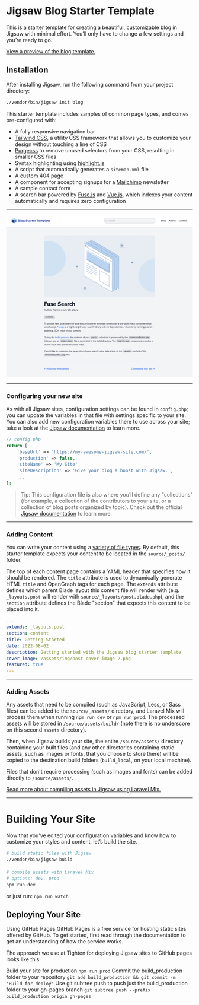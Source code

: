 # Jigsaw Blog Starter Template

This is a starter template for creating a beautiful, customizable blog in Jigsaw with minimal effort. You’ll only have to change a few settings and you’re ready to go.

[View a preview of the blog template.](http://jigsaw-blog-template.tighten.co/)

## Installation

After installing Jigsaw, run the following command from your project directory:

```bash
./vendor/bin/jigsaw init blog
```

This starter template includes samples of common page types, and comes pre-configured with:

- A fully responsive navigation bar
- [Tailwind CSS](https://tailwindcss.com/), a utility CSS framework that allows you to customize your design without touching a line of CSS
- [Purgecss](https://www.purgecss.com/) to remove unused selectors from your CSS, resulting in smaller CSS files
- Syntax highlighting using [highlight.js](https://highlightjs.org/)
- A script that automatically generates a `sitemap.xml` file
- A custom 404 page
- A component for accepting signups for a [Mailchimp](https://mailchimp.com/) newsletter
- A sample contact form
- A search bar powered by [Fuse.js](http://fusejs.io/) and [Vue.js](https://vuejs.org/), which indexes your content automatically and requires zero configuration

---

![Blog starter template screenshot](/.github/screenshots/template-blog.png)

---

### Configuring your new site

As with all Jigsaw sites, configuration settings can be found in `config.php`; you can update the variables in that file with settings specific to your site. You can also add new configuration variables there to use across your site; take a look at the [Jigsaw documentation](http://jigsaw.tighten.co/docs/site-variables/) to learn more.

```php
// config.php
return [
    'baseUrl' => 'https://my-awesome-jigsaw-site.com/',
    'production' => false,
    'siteName' => 'My Site',
    'siteDescription' => 'Give your blog a boost with Jigsaw.',
    ...
];
```

> Tip: This configuration file is also where you’ll define any "collections" (for example, a collection of the contributors to your site, or a collection of blog posts organized by topic). Check out the official [Jigsaw documentation](https://jigsaw.tighten.co/docs/collections/) to learn more.

---

### Adding Content

You can write your content using a [variety of file types](http://jigsaw.tighten.co/docs/content-other-file-types/). By default, this starter template expects your content to be located in the `source/_posts/` folder.

The top of each content page contains a YAML header that specifies how it should be rendered. The `title` attribute is used to dynamically generate HTML `title` and OpenGraph tags for each page. The `extends` attribute defines which parent Blade layout this content file will render with (e.g. `_layouts.post` will render with `source/_layouts/post.blade.php`), and the `section` attribute defines the Blade "section" that expects this content to be placed into it.

```yaml
---
extends: _layouts.post
section: content
title: Getting Started
date: 2022-08-02
description: Getting started with the Jigsaw blog starter template
cover_image: /assets/img/post-cover-image-2.png
featured: true
---
```

---

### Adding Assets

Any assets that need to be compiled (such as JavaScript, Less, or Sass files) can be added to the `source/_assets/` directory, and Laravel Mix will process them when running `npm run dev` or `npm run prod`. The processed assets will be stored in `/source/assets/build/` (note there is no underscore on this second `assets` directory).

Then, when Jigsaw builds your site, the entire `/source/assets/` directory containing your built files (and any other directories containing static assets, such as images or fonts, that you choose to store there) will be copied to the destination build folders (`build_local`, on your local machine).

Files that don't require processing (such as images and fonts) can be added directly to `/source/assets/`.

[Read more about compiling assets in Jigsaw using Laravel Mix.](http://jigsaw.tighten.co/docs/compiling-assets/)

---

# Building Your Site

Now that you’ve edited your configuration variables and know how to customize your styles and content, let’s build the site.

```bash
# build static files with Jigsaw
./vendor/bin/jigsaw build

# compile assets with Laravel Mix
# options: dev, prod
npm run dev
```

or just run:
`npm run watch`

## Deploying Your Site
Using GitHub Pages
GitHub Pages is a free service for hosting static sites offered by GitHub. To get started, first read through the documentation to get an understanding of how the service works.

The approach we use at Tighten for deploying Jigsaw sites to GitHub pages looks like this:

Build your site for production
`npm run prod`
Commit the build_production folder to your repository
`git add build_production && git commit -m "Build for deploy"`
Use git subtree push to push just the build_production folder to your gh-pages branch
`git subtree push --prefix build_production origin gh-pages`
